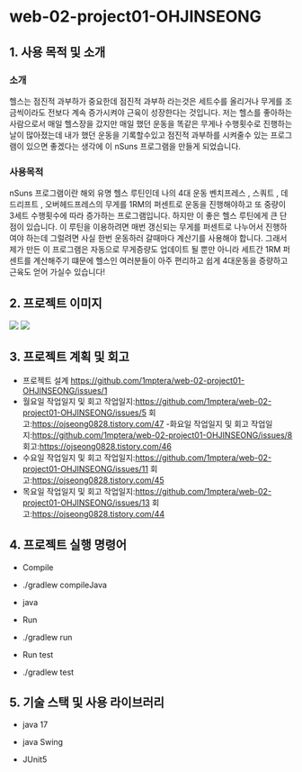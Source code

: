 # web-02-project01-OHJINSEONG
## 1. 사용 목적 및 소개
### 소개
헬스는 점진적 과부하가 중요한데 점진적 과부하 라는것은 세트수를 올리거나
무게를 조금씩이라도 전보다 계속 증가시켜야 근육이 성장한다는 것입니다.
저는 헬스를 좋아하는 사람으로서 매일 헬스장을 갔지만 매일 했던 운동을
똑같은 무게나 수행횟수로 진행하는 날이 많아졌는데 내가 했던 운동을
기록할수있고 점진적 과부하를 시켜줄수 있는 프로그램이 있으면 
좋겠다는 생각에 이 nSuns 프로그램을 만들게 되었습니다.

### 사용목적
nSuns 프로그램이란 해외 유명 헬스 루틴인데 나의 4대 운동
벤치프레스 , 스쿼트 , 데드리프트 , 오버헤드프레스의 무게를
1RM의 퍼센트로 운동을 진행해야하고 또 중량이 3세트 수행횟수에 
따라 증가하는 프로그램입니다.
하지만 이 좋은 헬스 루틴에게 큰 단점이 있습니다. 이 루틴을 이용하려면
매번 갱신되는 무게를 퍼센트로 나누어서 진행하여야 하는데 그럴려면
사실 한번 운동하러 갈때마다 계산기를 사용해야 합니다.
그래서 제가 만든 이 프로그램은 자동으로 무게증량도 업데이트 될 뿐만
아니라 세트간 1RM 퍼센트를 계산해주기 떄문에 헬스인 여러분들이 
아주 편리하고 쉽게 4대운동을 증량하고 근육도 얻어 가실수 있습니다!

## 2. 프로젝트 이미지

<img src = "img.png">
<img src = "img_1.png">



## 3. 프로젝트 계획 및 회고
- 프로젝트 설계
https://github.com/1mptera/web-02-project01-OHJINSEONG/issues/1
- 월요일 작업일지 및 회고
작업일지:https://github.com/1mptera/web-02-project01-OHJINSEONG/issues/5
회고:https://ojseong0828.tistory.com/47
-화요일 작업일지 및 회고
작업일지:https://github.com/1mptera/web-02-project01-OHJINSEONG/issues/8
회고:https://ojseong0828.tistory.com/46
- 수요일 작업일지 및 회고
작업일지:https://github.com/1mptera/web-02-project01-OHJINSEONG/issues/11
회고:https://ojseong0828.tistory.com/45
- 목요일 작업일지 및 회고
작업일지:https://github.com/1mptera/web-02-project01-OHJINSEONG/issues/13
회고:https://ojseong0828.tistory.com/44

## 4. 프로젝트 실행 명령어
- Compile 
- ./gradlew compileJava
- java

- Run
- ./gradlew run

- Run test
- ./gradlew test

## 5. 기술 스택 및 사용 라이브러리
- java 17

- java Swing

- JUnit5
